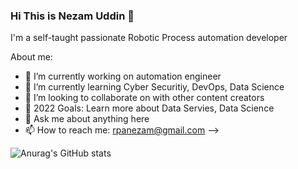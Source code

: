 ### Hi This is Nezam Uddin 👋
I'm a self-taught passionate Robotic Process automation developer 

About me:
- 🔭 I’m currently working on automation engineer
- 🌱 I’m currently learning Cyber Securitiy, DevOps, Data Science 
- 👯 I’m looking to collaborate on with other content creators
- 🥅 2022 Goals: Learn more about Data Servies, Data Science
- 💬 Ask me about anything here
- 📫 How to reach me: rpanezam@gmail.com
-->

![Anurag's GitHub stats](https://github-readme-stats.vercel.app/api?username=anuraghazra&show_icons=true&theme=radical)
